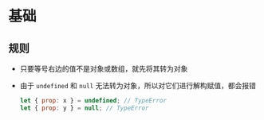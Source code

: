 # 基础

## 规则

+ 只要等号右边的值不是对象或数组，就先将其转为对象

+ 由于 `undefined` 和 `null` 无法转为对象，所以对它们进行解构赋值，都会报错

    ```js
    let { prop: x } = undefined; // TypeError
    let { prop: y } = null; // TypeError
    ```
